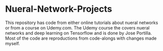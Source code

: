 # Nueral-Network-Projects
This repository has code from either online tutorials about nueral networks or from a course on Udemy.com. The Udemy course the covers nueral networks and deep learning on Tensorflow and is done by Jose Portilla. Most of the code are reproductions from code-alongs with changes made myself.
